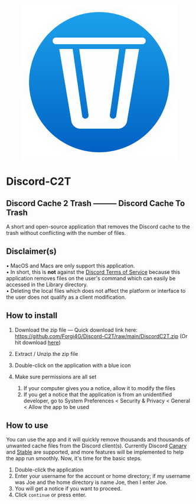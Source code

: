 <p align="center"> 
<img src="https://github.com/Forgi4G/Discord-C2T/blob/main/assets/Discord-C2T-Icon.png" alt="Discord C2T Icon" />
</p>

# Discord-C2T
## Discord Cache 2 Trash ——— Discord Cache To Trash
A short and open-source application that removes the Discord cache to the trash without conflicting with the number of files.

## Disclaimer(s)
• MacOS and Macs are only support this application.  
• In short, this is **not** against the [Discord Terms of Service](https://discord.com/terms) because this application removes files on the user's command which can easily be accessed in the Library directory.  
• Deleting the local files which does not affect the platform or interface to the user does not qualify as a client modification.

## How to install
1. Download the zip file — Quick download link here: https://github.com/Forgi4G/Discord-C2T/raw/main/DiscordC2T.zip (Or hit download [here](https://github.com/Forgi4G/Discord-C2T/blob/main/DiscordC2T.zip))

2. Extract / Unzip the zip file
3. Double-click on the application with a blue icon
4. Make sure permissions are all set
   1. If your computer gives you a notice, allow it to modify the files
   2. If you get a notice that the application is from an unidentified developer, go to System Preferences < Security & Privacy < General < Allow the app to be used

## How to use 
You can use the app and it will quickly remove thousands and thousands of unwanted cache files from the Discord client(s). Currently Discord [Canary](https://discordia.me/en/canary) and [Stable](https://discordia.me/en/stable) are supported, and more features will be implemented to help the app run smoothly. Now, it's time for the basic steps.

1. Double-click the application
2. Enter your username for the account or home directory; if my username was Joe and the home directory is name Joe, then I enter Joe.
3. You will get a notice if you want to proceed.
4. Click `continue` or press enter. 
